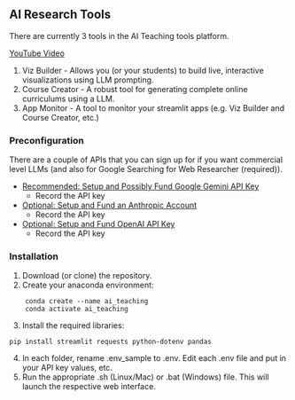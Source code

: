 ## AI Research Tools

There are currently 3 tools in the AI Teaching tools platform.

[YouTube Video](https://www.youtube.com/watch?v=p4ygW6npE3Y)

1. Viz Builder - Allows you (or your students) to build live, interactive visualizations using LLM prompting.
2. Course Creator - A robust tool for generating complete online curriculums using a LLM.
3. App Monitor - A tool to monitor your streamlit apps (e.g. Viz Builder and Course Creator, etc.)

### Preconfiguration

There are a couple of APIs that you can sign up for if you want commercial level LLMs (and also for Google Searching for Web Researcher (required)).

- [Recommended: Setup and Possibly Fund Google Gemini API Key](https://ai.google.dev/gemini-api/docs/api-key)
  - Record the API key
- [Optional: Setup and Fund an Anthropic Account](https://console.anthropic.com/login?returnTo=%2F%3F)
  - Record the API key
- [Optional: Setup and Fund OpenAI API Key](https://platform.openai.com/api-keys)
  - Record the API key

### Installation

1. Download (or clone) the repository.
2. Create your anaconda environment:

```
    conda create --name ai_teaching
    conda activate ai_teaching
```

3. Install the required libraries:

`pip install streamlit requests python-dotenv pandas`

4. In each folder, rename .env_sample to .env. Edit each .env file and put in your API key values, etc.
5. Run the appropriate .sh (Linux/Mac) or .bat (Windows) file. This will launch the respective web interface.
